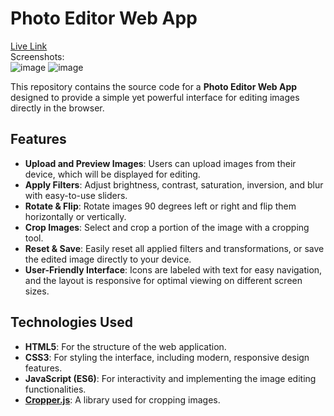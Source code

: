 # Photo Editor Web App

<a href="https://swapan-code.github.io/Photo-Editor-Project/">Live Link</a>
<br>
Screenshots:
<br>
![image](https://github.com/user-attachments/assets/6a8f490e-3684-486e-b38e-589a6a92215d)
![image](https://github.com/user-attachments/assets/cc0dcc8b-3923-4dc0-aea2-363347cf7511)


This repository contains the source code for a **Photo Editor Web App** designed to provide a simple yet powerful interface for editing images directly in the browser.

## Features

- **Upload and Preview Images**: Users can upload images from their device, which will be displayed for editing.
- **Apply Filters**: Adjust brightness, contrast, saturation, inversion, and blur with easy-to-use sliders.
- **Rotate & Flip**: Rotate images 90 degrees left or right and flip them horizontally or vertically.
- **Crop Images**: Select and crop a portion of the image with a cropping tool.
- **Reset & Save**: Easily reset all applied filters and transformations, or save the edited image directly to your device.
- **User-Friendly Interface**: Icons are labeled with text for easy navigation, and the layout is responsive for optimal viewing on different screen sizes.

## Technologies Used

- **HTML5**: For the structure of the web application.
- **CSS3**: For styling the interface, including modern, responsive design features.
- **JavaScript (ES6)**: For interactivity and implementing the image editing functionalities.
- **[Cropper.js](https://fengyuanchen.github.io/cropperjs/)**: A library used for cropping images.


